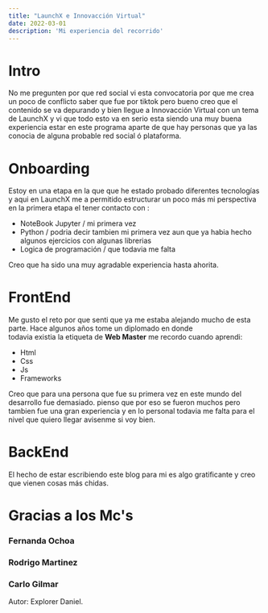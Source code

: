 ```yaml
---
title: "LaunchX e Innovacción Virtual"
date: 2022-03-01
description: 'Mi experiencia del recorrido'
---
```


# Intro

No me pregunten por que red social vi esta convocatoria por que me crea un poco de conflicto saber
que fue por tiktok pero bueno creo que el contenido se va depurando y bien llegue a Innovacción Virtual
con un tema de LaunchX y vi que todo esto va en serio esta siendo una muy buena experiencia estar en este programa
aparte de que hay personas que ya las conocia de alguna probable red social ó plataforma.

# Onboarding

Estoy en una etapa en la que que he estado probado diferentes tecnologías y aqui en LaunchX me a permitido 
estructurar un poco más mi perspectiva en la primera etapa el tener contacto con :

- NoteBook Jupyter / mi primera vez
- Python / podria decir tambien mi primera vez aun que ya habia hecho algunos ejercicios con algunas librerias
- Logica de programación  / que todavia me falta


Creo que ha sido una muy agradable experiencia hasta ahorita.

# FrontEnd

Me gusto el reto por que senti que ya me estaba alejando mucho de esta parte. Hace algunos años tome un diplomado en  donde  
todavia existia la etiqueta de **Web Master** me recordo cuando aprendi:

- Html
- Css
- Js
- Frameworks

Creo que para una persona que fue su primera vez en este mundo del desarrollo fue demasiado. pienso que por eso se fueron muchos 
pero tambien fue una gran experiencia y en lo personal todavia me falta para el nivel que quiero llegar avisenme si voy bien.

# BackEnd

El hecho de estar escribiendo este blog para mi es algo gratificante y creo que vienen cosas más chidas.


# Gracias a los Mc's 

### Fernanda Ochoa
### Rodrigo Martinez
### Carlo Gilmar


Autor: Explorer Daniel.










